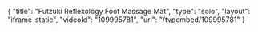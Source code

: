 {
    "title": "Futzuki Reflexology Foot Massage Mat",
    "type": "solo",
    "layout": "iframe-static",
    "videoId": "109995781",
    "url": "\/tvpembed\/109995781"
}